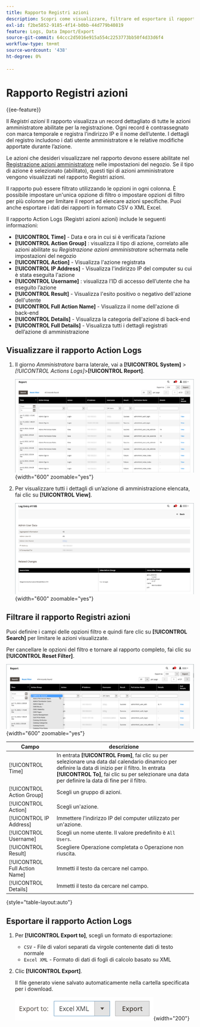 ```yaml
---
title: Rapporto Registri azioni
description: Scopri come visualizzare, filtrare ed esportare il rapporto Registro azioni, che fornisce un record dettagliato di tutte le azioni amministratore abilitate per il registro.
exl-id: f2be5852-9185-4f14-b0bb-44d779b40819
feature: Logs, Data Import/Export
source-git-commit: 64ccc2d5016e915a554c2253773bb50f4d33d6f4
workflow-type: tm+mt
source-wordcount: '438'
ht-degree: 0%

---
```


# Rapporto Registri azioni

{{ee-feature}}

Il _Registri azioni_ Il rapporto visualizza un record dettagliato di tutte le azioni amministratore abilitate per la registrazione. Ogni record è contrassegnato con marca temporale e registra l’indirizzo IP e il nome dell’utente. I dettagli del registro includono i dati utente amministratore e le relative modifiche apportate durante l’azione.

Le azioni che desideri visualizzare nel rapporto devono essere abilitate nel [Registrazione azioni amministratore](action-log.md) nelle impostazioni del negozio. Se il tipo di azione è selezionato (abilitato), questi tipi di azioni amministratore vengono visualizzati nel rapporto Registri azioni.

Il rapporto può essere filtrato utilizzando le opzioni in ogni colonna. È possibile impostare un&#39;unica opzione di filtro o impostare opzioni di filtro per più colonne per limitare il report ad elencare azioni specifiche. Puoi anche esportare i dati dei rapporti in formato CSV o XML Excel.

Il rapporto Action Logs (Registri azioni azioni) include le seguenti informazioni:

- **[!UICONTROL Time]** - Data e ora in cui si è verificata l’azione
- **[!UICONTROL Action Group]** : visualizza il tipo di azione, correlato alle azioni abilitate su _Registrazione azioni amministratore_ schermata nelle impostazioni del negozio
- **[!UICONTROL Action]** - Visualizza l&#39;azione registrata
- **[!UICONTROL IP Address]** - Visualizza l&#39;indirizzo IP del computer su cui è stata eseguita l&#39;azione
- **[!UICONTROL Username]** : visualizza l’ID di accesso dell’utente che ha eseguito l’azione
- **[!UICONTROL Result]** - Visualizza l&#39;esito positivo o negativo dell&#39;azione dell&#39;utente
- **[!UICONTROL Full Action Name]** - Visualizza il nome dell&#39;azione di back-end
- **[!UICONTROL Details]** - Visualizza la categoria dell&#39;azione di back-end
- **[!UICONTROL Full Details]** - Visualizza tutti i dettagli registrati dell’azione di amministrazione

## Visualizzare il rapporto Action Logs

1. Il giorno _Amministratore_ barra laterale, vai a **[!UICONTROL System]** > _[!UICONTROL Actions Logs]_>**[!UICONTROL Report]**.

   ![Registri delle azioni](./assets/action-log-report.png){width="600" zoomable="yes"}

1. Per visualizzare tutti i dettagli di un’azione di amministrazione elencata, fai clic su **[!UICONTROL View]**.

   ![Dettagli della voce del registro azioni](./assets/action-log-report-view.png){width="600" zoomable="yes"}

## Filtrare il rapporto Registri azioni

Puoi definire i campi delle opzioni filtro e quindi fare clic su **[!UICONTROL Search]** per limitare le azioni visualizzate.

Per cancellare le opzioni del filtro e tornare al rapporto completo, fai clic su **[!UICONTROL Reset Filter]**.

![Filtri per report del registro azioni](./assets/action-log-report-filters.png){width="600" zoomable="yes"}

| Campo | descrizione |
|--- |--- |
| [!UICONTROL Time] | In entrata **[!UICONTROL From]**, fai clic su per selezionare una data dal calendario dinamico per definire la data di inizio per il filtro. In entrata **[!UICONTROL To]**, fai clic su per selezionare una data per definire la data di fine per il filtro. |
| [!UICONTROL Action Group] | Scegli un gruppo di azioni. |
| [!UICONTROL Action] | Scegli un&#39;azione. |
| [!UICONTROL IP Address] | Immettere l&#39;indirizzo IP del computer utilizzato per un&#39;azione. |
| [!UICONTROL Username] | Scegli un nome utente. Il valore predefinito è `All Users`. |
| [!UICONTROL Result] | Scegliere Operazione completata o Operazione non riuscita. |
| [!UICONTROL Full Action Name] | Immetti il testo da cercare nel campo. |
| [!UICONTROL Details] | Immetti il testo da cercare nel campo. |

{style="table-layout:auto"}

## Esportare il rapporto Action Logs

1. Per **[!UICONTROL Export to]**, scegli un formato di esportazione:

   - `CSV` - File di valori separati da virgole contenente dati di testo normale
   - `Excel XML` - Formato di dati di fogli di calcolo basato su XML

1. Clic **[!UICONTROL Export]**.

   Il file generato viene salvato automaticamente nella cartella specificata per i download.

   ![Esportazione report di log azioni](./assets/action-log-report-export.png){width="200"}
